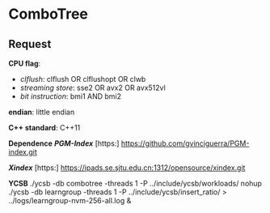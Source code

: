 # ComboTree

## Request

**CPU flag**:

- *clflush*: clflush OR clflushopt OR clwb
- *streaming store*: sse2 OR avx2 OR avx512vl
- *bit instruction*: bmi1 AND bmi2

**endian**: little endian

**C++ standard**: C++11

**Dependence**
***PGM-Index***
[https:] https://github.com/gvinciguerra/PGM-index.git
    
***Xindex***
[https:] https://ipads.se.sjtu.edu.cn:1312/opensource/xindex.git
<!-- [MKL]:
添加intel源：
yum -y install yum-utils
yum-config-manager --add-repo https://yum.repos.intel.com/mkl/setup/intel-mkl.repo
下载并安装MKL：
yum install -y intel-mkl -->
<!-- 内存检测 -->
<!-- sudo valgrind --leak-check=full --show-reachable=yes --trace-children=yes -s -->
**YCSB**
./ycsb -db combotree -threads 1 -P ../include/ycsb/workloads/
nohup ./ycsb -db learngroup -threads 1 -P ../include/ycsb/insert_ratio/ > ../logs/learngroup-nvm-256-all.log &
